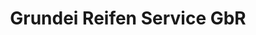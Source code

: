 ---
title: "Grundei Reifen Service GbR"
url: /kirchseeon/grundei-reifen-service-gbr/
shop: Reifen
---